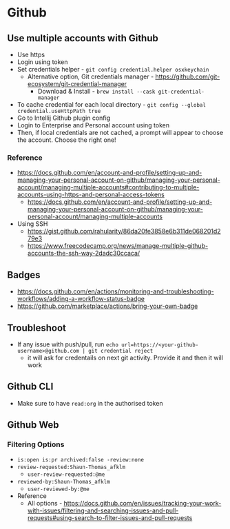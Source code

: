 # Github

## Use multiple accounts with Github

* Use https
* Login using token
* Set credentials helper - `git config credential.helper osxkeychain`
  * Alternative option, Git credentials manager - https://github.com/git-ecosystem/git-credential-manager
    * Download & Install - `brew install --cask git-credential-manager` 
* To cache credential for each local directory - `git config --global credential.useHttpPath true`
* Go to Intellij Github plugin config
* Login to Enterprise and Personal account using token
* Then, if local credentials are not cached, a prompt will appear to choose the account. Choose the right one!

### Reference

* https://docs.github.com/en/account-and-profile/setting-up-and-managing-your-personal-account-on-github/managing-your-personal-account/managing-multiple-accounts#contributing-to-multiple-accounts-using-https-and-personal-access-tokens
  * https://docs.github.com/en/account-and-profile/setting-up-and-managing-your-personal-account-on-github/managing-your-personal-account/managing-multiple-accounts
* Using SSH 
  * https://gist.github.com/rahularity/86da20fe3858e6b311de068201d279e3
  * https://www.freecodecamp.org/news/manage-multiple-github-accounts-the-ssh-way-2dadc30ccaca/

## Badges

* https://docs.github.com/en/actions/monitoring-and-troubleshooting-workflows/adding-a-workflow-status-badge
* https://github.com/marketplace/actions/bring-your-own-badge

## Troubleshoot

* If any issue with push/pull, run `echo url=https://<your-github-username>@github.com | git credential reject`
  * it will ask for credentails on next git activity. Provide it and then it will work

## Github CLI

* Make sure to have `read:org` in the authorised token

## Github Web

### Filtering Options

* `is:open is:pr archived:false -review:none`
* `review-requested:Shaun-Thomas_afklm`
  * `user-review-requested:@me`
* `reviewed-by:Shaun-Thomas_afklm`
  * `user-reviewed-by:@me`
* Reference
  * All options - https://docs.github.com/en/issues/tracking-your-work-with-issues/filtering-and-searching-issues-and-pull-requests#using-search-to-filter-issues-and-pull-requests 
